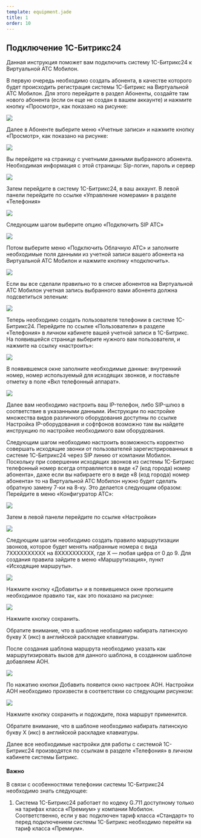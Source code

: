 ```yaml
--- 
template: equipment.jade
title: 1
order: 10
---
```


## Подключение 1С-Битрикс24
Данная инструкция поможет вам подключить систему 1С-Битрикс24 к Виртуальной АТС Мобилон.

 

В первую очередь необходимо создать абонента, в качестве которого будет происходить регистрация системы 1С-Битрикс на Виртуальной АТС Мобилон. Для этого перейдите в раздел Абоненты, создайте там нового абонента (если он еще не создан в вашем аккаунте) и нажмите кнопку «Просмотр», как показано на рисунке:

![](1.jpg)

 

 

Далее в Абоненте выберите меню «Учетные записи» и нажмите кнопку «Просмотр», как показано на рисунке:

![](2.jpg)
 

Вы перейдете на страницу с учетными данными выбранного абонента. Необходимая информация с этой страницы: Sip-логин, пароль и сервер

![](3.jpg)

Затем перейдите в систему 1С-Битрикс24, в ваш аккаунт. В левой панели перейдите по ссылке «Управление номерами» в разделе «Телефония»

![](4.jpg)

Следующим шагом выберите опцию «Подключить SIP АТС»

![](5.jpg)

 

Потом выберите меню «Подключить Облачную АТС» и заполните необходимые поля данными из учетной записи вашего абонента на Виртуальной АТС Мобилон и нажмите кнопнку «подключить».

![](6.jpg)


 

Если вы все сделали правильно то в списке абонентов на Виртуальной АТС Мобилон учетная запись выбранного вами абонента должна подсветиться зеленым:

![](7.jpg)


Теперь необходимо создать пользователя телефонии в системе 1С-Битрикс24. Перейдите по ссылке «Пользователи» в разделе «Телефония» в личном кабинете вашей учетной записи в 1С-Битрикс. На появившейся странице выберите нужного вам пользователя, и нажмите на ссылку «настроить»:

![](8.jpg)

 

В появившемся окне заполните необходимые данные: внутренний номер, номер используемый для исходящих звонков, и поставьте отметку в поле «Вкл телефонный аппарат».

![](9.jpg)


Далее вам необходимо настроить ваш IP-телефон, либо SIP-шлюз в соответствие в указанными данными. Инструкции по настройке множества видов различного оборудования доступны по ссылке Настройка IP-оборудования и софтфонов возможно там вы найдете инструкцию по настройке необходимого вам оборудования.

Следующим шагом необходимо настроить возможность корректно совершать исходящие звонки от пользователей зарегистрированных в системе 1С-Битрикс24 через SIP линию от компании Мобилон.
Поскольку при совершении исходящих звонков из системы 1С-Битрикс телефонный номер всегда отправляется в виде «7 (код города) номер абонента», даже если вы набираете его в виде «8 (код города) номер абонента» то на Виртуальной АТС Мобилон нужно будет сделать обратную замену 7-ки на 8-ку. Это делается следующим образом:
Перейдите в меню «Конфигуратор АТС»:

 

![](10.jpg)


 

Затем в левой панели перейдите по ссылке «Настройки»

![](11.jpg)


 

Следующим шагом необходимо создать правило маршрутизации звонков, которое будет менять набранные номера с вида 7XXXXXXXXXX на 8XXXXXXXXXX, где X — любая цифра от 0 до 9. Для создания правила зайдите в меню «Маршрутизация», пункт «Исходящие маршруты».

![](12.jpg)


Нажмите кнопку «Добавить» и в появившемся окне пропишите необходимое правило так, как это показано на рисунке:

![](13.jpg)


Нажмите кнопку сохранить.

Обратите внимание, что в шаблоне необходимо набирать латинскую букву X (икс) в английской раскладке клавиатуры.

После создания шаблона маршрута необходимо указать как маршрутизировать вызов для данного шаблона, в созданном шаблоне добавляем АОН.

![](14.jpg)


По нажатию кнопки Добавить появится окно настроек АОН. Настройки АОН необходимо произвести в соответствии со следующим рисунком:

![](15.jpg)


Нажмите кнопку сохранить и подождите, пока маршрут применится.

Обратите внимание, что в шаблоне необходимо набирать латинскую букву X (икс) в английской раскладке клавиатуры.

Далее все необходимые настройки для работы с системой 1С-Битрикс24 производятся по ссылкам в разделе «Телефония» в личном кабинете системы Битрикс.

 

#### Важно

В связи с особенностями телефонии системы 1С-Битрикс24 необходимо знать следующее:

1. Система 1С-Битрикс24 работает по кодеку G.711 доступному только на тарифах класса «Премиум» у компании Мобилон. Соответственно, если у вас подключен тариф класса «Стандарт» то перед подключением системы 1С-Битрикс необходимо перейти на тариф класса «Премиум».